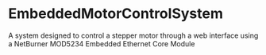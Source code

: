 # EmbeddedMotorControlSystem
A system designed to control a stepper motor through a web interface using a NetBurner MOD5234 Embedded Ethernet Core Module 
